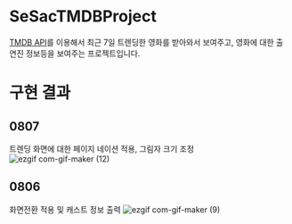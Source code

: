 # SeSacTMDBProject
<a href="https://developers.themoviedb.org/3/getting-started">TMDB API</a>를 이용해서 최근 7일 트렌딩한 영화를 받아와서 보여주고, 영화에 대한 출연진 정보등을 보여주는 프로젝트입니다.


# 구현 결과
## 0807
트렌딩 화면에 대한 페이지 네이션 적용, 그림자 크기 조정
![ezgif com-gif-maker (12)](https://user-images.githubusercontent.com/50474006/183284101-4802a369-ec01-4505-9f17-2b91ce89ccd2.gif)

## 0806
화면전환 적용 및 캐스트 정보 출력
![ezgif com-gif-maker (9)](https://user-images.githubusercontent.com/50474006/183284116-4e9305f1-b887-437f-a775-9aaeb3d3752b.gif)
